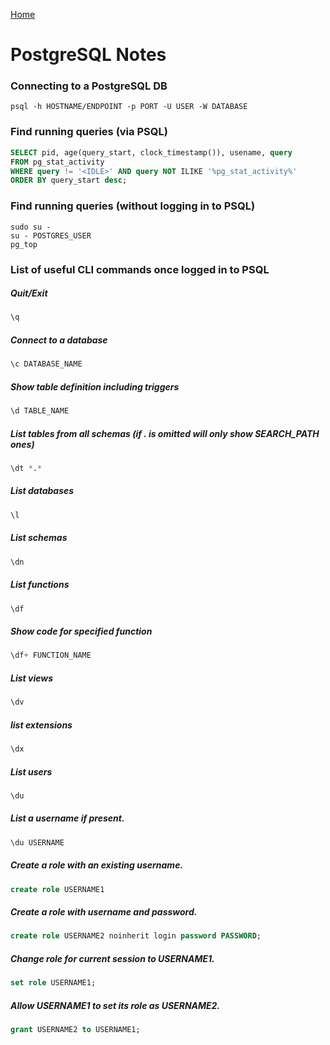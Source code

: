 <html><link rel="stylesheet" href="../css/air.css"></html>

[Home](../index.html)

# PostgreSQL Notes

### Connecting to a PostgreSQL DB ###
~~~
psql -h HOSTNAME/ENDPOINT -p PORT -U USER -W DATABASE
~~~

### Find running queries (via PSQL) ###
~~~sql
SELECT pid, age(query_start, clock_timestamp()), usename, query
FROM pg_stat_activity
WHERE query != '<IDLE>' AND query NOT ILIKE '%pg_stat_activity%'
ORDER BY query_start desc;
~~~

### Find running queries (without logging in to PSQL) ###
~~~shell
sudo su -
su - POSTGRES_USER
pg_top
~~~

### List of useful CLI commands once logged in to PSQL ###
##### Quit/Exit #####
~~~sql 
\q 
~~~
##### Connect to a database #####
~~~sql 
\c DATABASE_NAME 
~~~
##### Show table definition including triggers #####
~~~sql 
\d TABLE_NAME 
~~~
##### List tables from all schemas (if *.* is omitted will only show SEARCH_PATH ones) #####
~~~sql 
\dt *.* 
~~~
##### List databases #####
~~~sql 
\l 
~~~
##### List schemas #####
~~~sql 
\dn 
~~~
##### List functions #####
~~~sql 
\df 
~~~
##### Show code for specified function #####
~~~sql 
\df+ FUNCTION_NAME 
~~~
##### List views #####
~~~sql 
\dv 
~~~
##### list extensions #####
~~~sql 
\dx 
~~~
##### List users #####
~~~sql 
\du 
~~~
##### List a username if present. #####
~~~sql 
\du USERNAME 
~~~
##### Create a role with an existing username. #####
~~~sql 
create role USERNAME1 
~~~
##### Create a role with username and password. #####
~~~sql 
create role USERNAME2 noinherit login password PASSWORD;  
~~~
##### Change role for current session to USERNAME1. #####
~~~sql 
set role USERNAME1;  
~~~
##### Allow USERNAME1 to set its role as USERNAME2. #####
~~~sql 
grant USERNAME2 to USERNAME1;  
~~~


